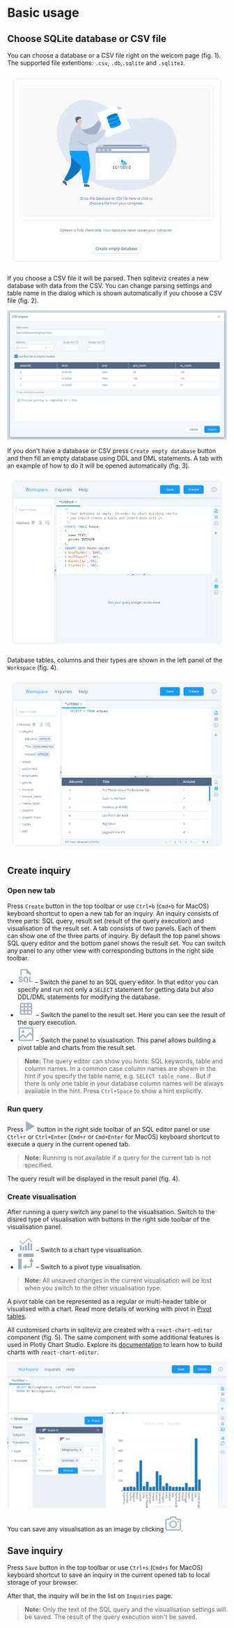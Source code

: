 # Basic usage

## Choose SQLite database or CSV file

You can choose a database or a CSV file right on the welcom page (fig. 1). The
supported file extentions: `.csv`, `.db`,`.sqlite` and `.sqlite3`.

![Fig. 1: Welcome page](./img/Screenshot_welcome.png)


If you choose a CSV file it will be parsed. Then sqliteviz creates a new
database with data from the CSV. You can change parsing settings and table name
in the dialog which is shown automatically if you choose a CSV file (fig. 2).

![Fig. 2: CSV import dialog](./img/Screenshot_csv.png)


If you don't have a database or CSV press `Create empty database` button and
then fill an empty database using DDL and DML statements. A tab with an example
of how to do it will be opened automatically (fig. 3).

![Fig. 3: Workspace (empty database)](./img/Screenshot_editor.png)


Database tables, columns and their types are shown in the left panel of the
`Workspace` (fig. 4).

![Fig. 4: Workspace (not empty database)](./img/Screenshot_editor_with_db.png)


## Create inquiry

### Open new tab

Press `Create` button in the top toolbar or use `Ctrl+b` (`Cmd+b` for MacOS)
keyboard shortcut to open a new tab for an inquiry. An inquiry consists of three
parts: SQL query, result set (result of the query execution) and visualisation
of the result set. A tab consists of two panels. Each of them can show one of
the three parts of inquiry. By default the top panel shows SQL query editor and
the bottom panel shows the result set. You can switch any panel to any other
view with corresponding buttons in the right side toolbar.

* ![](./img/sql.svg) – Switch the panel to an SQL query editor. In that
  editor you can specify and run not only a `SELECT` statement for getting data
  but also DDL/DML statements for modifying the database.
* ![](./img/table.svg) – Switch the panel to the result set. Here you
  can see the result of the query execution.
* ![](./img/visualisation.svg) – Switch the panel to visualisation. This
  panel allows building a pivot table and charts from the result set.

> **Note:** The query editor can show you hints: SQL keywords, table and column
> names. In a common case column names are shown in the hint if you specify the
> table name, e.g. `SELECT table_name.`. But if there is only one table in your
> database column names will be always available in the hint. Press `Ctrl+Space`
> to show a hint explicitly.

### Run query

Press ![](./img/run.svg) button in the right side toolbar of an SQL
editor panel or use `Ctrl+r` or `Ctrl+Enter` (`Cmd+r` or `Cmd+Enter` for MacOS)
keyboard shortcut to execute a query in the current opened tab.

> **Note:**  Running is not available if a query for the current tab is not
> specified.

The query result will be displayed in the result panel (fig. 4).

### Create visualisation

After running a query switch any panel to the visualisation.  Switch to the
disired type of visualisation with buttons in the right side toolbar of the
visualisation panel.

* ![](./img/chart.svg) – Switch to a chart type visualisation.
* ![](./img/pivot.svg) – Switch to a pivot type visualisation.

> **Note:**  All unsaved changes in the current visualisation will be lost when
> you switch to the other visualisation type.

A pivot table can be represented as a regular or multi-header table or
visualised with a chart.
Read more details of working with pivot in [Pivot tables][2].

All customised charts in sqliteviz are created with a `react-chart-editor`
component (fig. 5). The same component with some additional features is used in
Plotly Chart Studio. Explore its [documentation][1] to learn how to build charts
with `react-chart-editor`.

![Fig. 5: Visualisation with a chart](./img/Screenshot_chart.png)

You can save any visualisation as an image by clicking ![](./img/camera.svg).

## Save inquiry

Press `Save` button in the top toolbar or use `Ctrl+s` (`Cmd+s` for MacOS)
keyboard shortcut to save an inquiry in the current opened tab to local storage
of your browser.

After that, the inquiry will be in the list on `Inquiries` page.

> **Note:**  Only the text of the SQL query and the visualisation settings will
> be saved. The result of the query execution won't be saved.

[1]: https://plotly.com/chart-studio-help/tutorials/#basic
[2]: Pivot-table
